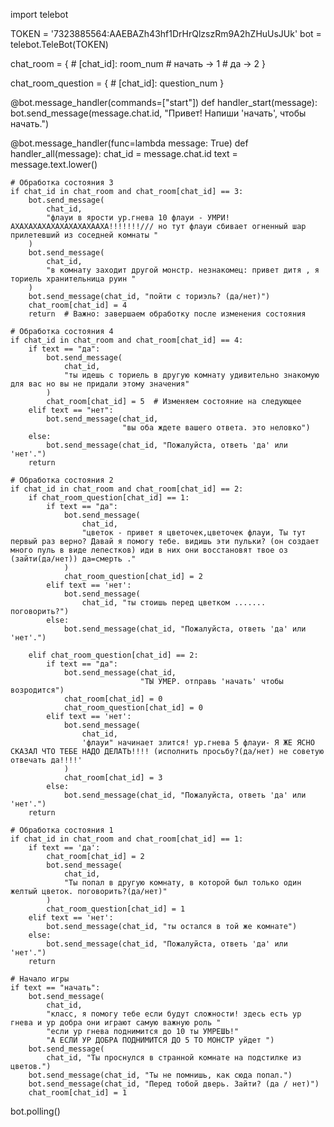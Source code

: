 import telebot

TOKEN = '7323885564:AAEBAZh43hf1DrHrQlzszRm9A2hZHuUsJUk'
bot = telebot.TeleBot(TOKEN)

chat_room = {
    # [chat_id]: room_num
    # начать -> 1
    # да -> 2
}

chat_room_question = {
    # [chat_id]: question_num
}


@bot.message_handler(commands=["start"])
def handler_start(message):
    bot.send_message(message.chat.id, "Привет! Напиши 'начать', чтобы начать.")


@bot.message_handler(func=lambda message: True)
def handler_all(message):
    chat_id = message.chat.id
    text = message.text.lower()

    # Обработка состояния 3
    if chat_id in chat_room and chat_room[chat_id] == 3:
        bot.send_message(
            chat_id,
            "флауи в ярости ур.гнева 10 флауи - УМРИ! АХАХАХАХАХАХАХАХАХААХА!!!!!!!/// но тут флауи сбивает огненный шар прилетевший из соседней комнаты "
        )
        bot.send_message(
            chat_id,
            "в комнату заходит другой монстр. незнакомец: привет дитя , я ториель хранительница руин "
        )
        bot.send_message(chat_id, "пойти с ториэль? (да/нет)")
        chat_room[chat_id] = 4
        return  # Важно: завершаем обработку после изменения состояния

    # Обработка состояния 4
    if chat_id in chat_room and chat_room[chat_id] == 4:
        if text == "да":
            bot.send_message(
                chat_id,
                "ты идешь с ториель в другую комнату удивительно знакомую для вас но вы не придали этому значения"
            )
            chat_room[chat_id] = 5  # Изменяем состояние на следующее
        elif text == "нет":
            bot.send_message(chat_id,
                             "вы оба ждете вашего ответа. это неловко")
        else:
            bot.send_message(chat_id, "Пожалуйста, ответь 'да' или 'нет'.")
        return

    # Обработка состояния 2
    if chat_id in chat_room and chat_room[chat_id] == 2:
        if chat_room_question[chat_id] == 1:
            if text == "да":
                bot.send_message(
                    chat_id,
                    "цветок - привет я цветочек,цветочек флауи, Ты тут первый раз верно? Давай я помогу тебе. видишь эти пульки? (он создает много пуль в виде лепестков) иди в них они восстановят твое оз (зайти(да/нет)) да=смерть ."
                )
                chat_room_question[chat_id] = 2
            elif text == 'нет':
                bot.send_message(
                    chat_id, "ты стоишь перед цветком ....... поговорить?")
            else:
                bot.send_message(chat_id, "Пожалуйста, ответь 'да' или 'нет'.")

        elif chat_room_question[chat_id] == 2:
            if text == "да":
                bot.send_message(chat_id,
                                 "ТЫ УМЕР. отправь 'начать' чтобы возродится")
                chat_room[chat_id] = 0
                chat_room_question[chat_id] = 0
            elif text == 'нет':
                bot.send_message(
                    chat_id,
                    'флауи" начинает злится! ур.гнева 5 флауи- Я ЖЕ ЯСНО СКАЗАЛ ЧТО ТЕБЕ НАДО ДЕЛАТЬ!!!! (исполнить просьбу?(да/нет) не советую отвечать да!!!!'
                )
                chat_room[chat_id] = 3
            else:
                bot.send_message(chat_id, "Пожалуйста, ответь 'да' или 'нет'.")
        return

    # Обработка состояния 1
    if chat_id in chat_room and chat_room[chat_id] == 1:
        if text == 'да':
            chat_room[chat_id] = 2
            bot.send_message(
                chat_id,
                "Ты попал в другую комнату, в которой был только один желтый цветок. поговорить?(да/нет)"
            )
            chat_room_question[chat_id] = 1
        elif text == 'нет':
            bot.send_message(chat_id, "ты остался в той же комнате")
        else:
            bot.send_message(chat_id, "Пожалуйста, ответь 'да' или 'нет'.")
        return

    # Начало игры
    if text == "начать":
        bot.send_message(
            chat_id,
            "класс, я помогу тебе если будут сложности! здесь есть ур гнева и ур добра они играют самую важную роль "
            "если ур гнева поднимится до 10 ты УМРЕШЬ!"
            "А ЕСЛИ УР ДОБРА ПОДНИМИТСЯ ДО 5 ТО МОНСТР уйдет ")
        bot.send_message(
            chat_id, "Ты проснулся в странной комнате на подстилке из цветов.")
        bot.send_message(chat_id, "Ты не помнишь, как сюда попал.")
        bot.send_message(chat_id, "Перед тобой дверь. Зайти? (да / нет)")
        chat_room[chat_id] = 1


bot.polling()
